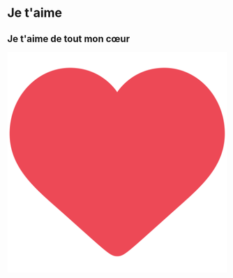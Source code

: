 # Je t'aime

## Je t'aime de tout mon cœur 

![Cœur](https://github.com/AbdelTheGoat/texte/blob/main/Liked.svg.png)



































</section>

</article>



